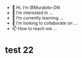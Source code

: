 - 👋 Hi, I’m @Murabito-DN
- 👀 I’m interested in ...
- 🌱 I’m currently learning ...
- 💞️ I’m looking to collaborate on ...
- 📫 How to reach me ...
# test 22
<!---
Murabito-DN/Murabito-DN is a ✨ special ✨ repository because its `README.md` (this file) appears on your GitHub profile.
You can click the Preview link to take a look at your changes.
--->
